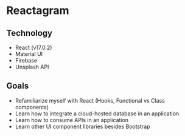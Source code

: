 # Reactagram

## Technology
* React (v17.0.2)
* Material UI
* Firebase
* Unsplash API

## Goals
* Refamiliarize myself with React (Hooks, Functional vs Class components)
* Learn how to integrate a cloud-hosted database in an application
* Learn how to consume APIs in an application
* Learn other UI component libraries besides Bootstrap